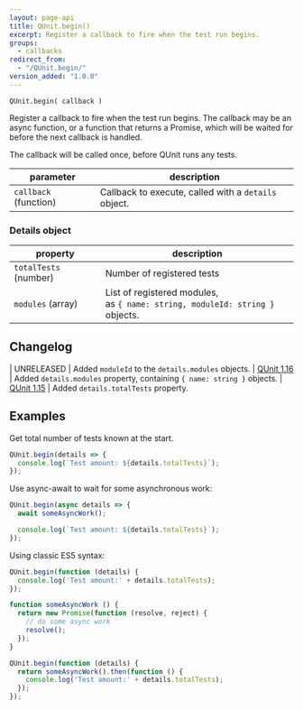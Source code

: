 ```yaml
---
layout: page-api
title: QUnit.begin()
excerpt: Register a callback to fire when the test run begins.
groups:
  - callbacks
redirect_from:
  - "/QUnit.begin/"
version_added: "1.0.0"
---
```


`QUnit.begin( callback )`

Register a callback to fire when the test run begins. The callback may be an async function, or a function that returns a Promise, which will be waited for before the next callback is handled.

The callback will be called once, before QUnit runs any tests.

| parameter | description |
|-----------|-------------|
| `callback` (function) | Callback to execute, called with a `details` object. |

### Details object

| property | description |
|-----------|-------------|
| `totalTests` (number) | Number of registered tests |
| `modules` (array) | List of registered modules,<br>as  `{ name: string, moduleId: string }` objects. |

## Changelog

| UNRELEASED | Added `moduleId` to the `details.modules` objects.
| [QUnit 1.16](https://github.com/qunitjs/qunit/releases/tag/1.16.0) | Added `details.modules` property, containing `{ name: string }` objects.
| [QUnit 1.15](https://github.com/qunitjs/qunit/releases/tag/1.15.0) | Added `details.totalTests` property.

## Examples

Get total number of tests known at the start.

```js
QUnit.begin(details => {
  console.log(`Test amount: ${details.totalTests}`);
});
```

Use async-await to wait for some asynchronous work:

```js
QUnit.begin(async details => {
  await someAsyncWork();

  console.log(`Test amount: ${details.totalTests}`);
});
```

Using classic ES5 syntax:

```js
QUnit.begin(function (details) {
  console.log('Test amount:' + details.totalTests);
});
```

```js
function someAsyncWork () {
  return new Promise(function (resolve, reject) {
    // do some async work
    resolve();
  });
}

QUnit.begin(function (details) {
  return someAsyncWork().then(function () {
    console.log('Test amount:' + details.totalTests);
  });
});
```
